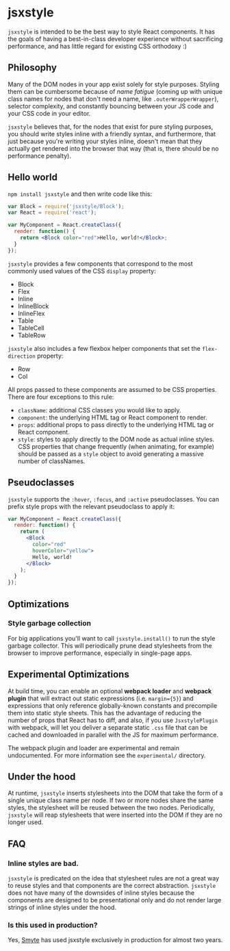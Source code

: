 # jsxstyle

`jsxstyle` is intended to be the best way to style React components. It has the
goals of having a best-in-class developer experience without sacrificing
performance, and has little regard for existing CSS orthodoxy :)

## Philosophy

Many of the DOM nodes in your app exist solely for style purposes. Styling
them can be cumbersome because of *name fatigue* (coming up with unique class
names for nodes that don't need a name, like `.outerWrapperWrapper`), selector
complexity, and constantly bouncing between your JS code and your CSS code in
your editor.

`jsxstyle` believes that, for the nodes that exist for pure styling purposes,
you should write styles inline with a friendly syntax, and furthermore, that just
because you're writing your styles inline, doesn't mean that they actually get rendered
into the browser that way (that is, there should be no performance penalty).

## Hello world

`npm install jsxstyle` and then write code like this:

```jsx
var Block = require('jsxstyle/Block');
var React = require('react');

var MyComponent = React.createClass({
  render: function() {
    return <Block color="red">Hello, world!</Block>;
  }
});
```

`jsxstyle` provides a few components that correspond to the most commonly used
values of the CSS `display` property:

  * Block
  * Flex
  * Inline
  * InlineBlock
  * InlineFlex
  * Table
  * TableCell
  * TableRow

`jsxstyle` also includes a few flexbox helper components that set
the `flex-direction` property:

  * Row
  * Col

All props passed to these components are assumed to be CSS properties.
There are four exceptions to this rule:

  * `className`: additional CSS classes you would like to apply.
  * `component`: the underlying HTML tag or React component to render.
  * `props`: additional props to pass directly to the underlying HTML tag or React component.
  * `style`: styles to apply directly to the DOM node as actual inline styles. CSS properties that change frequently (when animating, for example) should be passed as a `style` object to avoid generating a massive number of classNames.

## Pseudoclasses

`jsxstyle` supports the `:hover`, `:focus`, and `:active` pseudoclasses.
You can prefix style props with the relevant pseudoclass to apply it:

```jsx
var MyComponent = React.createClass({
  render: function() {
    return (
      <Block
        color="red"
        hoverColor="yellow">
        Hello, world!
      </Block>
    );
  }
});
```

## Optimizations

### Style garbage collection

For big applications you'll want to call `jsxstyle.install()` to run the style garbage
collector. This will periodically prune dead stylesheets from the browser to improve
performance, especially in single-page apps.

## Experimental Optimizations

At build time, you can enable an optional **webpack loader** and **webpack plugin**
that will extract out static expressions (i.e. `margin={5}`) and expressions that only
reference globally-known constants and precompile them into static style sheets. This
has the advantage of reducing the number of props that React has to diff, and also, if
you use `JsxstylePlugin` with webpack, will let you deliver a separate static `.css`
file that can be cached and downloaded in parallel with the JS for maximum performance.

The webpack plugin and loader are experimental and remain undocumented. For more
information see the `experimental/` directory.

## Under the hood

At runtime, `jsxstyle` inserts stylesheets into the DOM that take the form of a single
unique class name per node. If two or more nodes share the same styles, the stylesheet
will be reused between the two nodes. Periodically, `jsxstyle` will reap stylesheets
that were inserted into the DOM if they are no longer used.

## FAQ

### Inline styles are bad.

`jsxstyle` is predicated on the idea that stylesheet rules are not a great way to reuse
styles and that components are the correct abstraction. `jsxstyle` does not have many
of the downsides of inline styles because the components are designed to be
presentational only and do not render large strings of inline styles under the hood.

### Is this used in production?

Yes, [Smyte](https://www.smyte.com/) has used jsxstyle exclusively in production for
almost two years.
